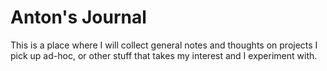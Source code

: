 # Anton's Journal

This is a place where I will collect general notes and thoughts on projects I pick up ad-hoc,
or other stuff that takes my interest and I experiment with.
